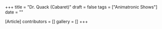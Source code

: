 +++
title = "Dr. Quack (Cabaret)"
draft = false
tags = ["Animatronic Shows"]
date = ""

[Article]
contributors = []
gallery = []
+++